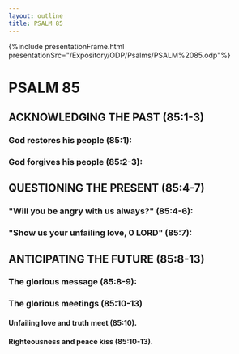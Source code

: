 ```yaml
---
layout: outline
title: PSALM 85
---
```

{%include presentationFrame.html presentationSrc="/Expository/ODP/Psalms/PSALM%2085.odp"%}

# PSALM 85 
## ACKNOWLEDGING THE PAST (85:1-3) 
###  God restores his people (85:1): 
###  God forgives his people (85:2-3): 
## QUESTIONING THE PRESENT (85:4-7) 
###  \"Will you be angry with us always?\" (85:4-6): 
###  \"Show us your unfailing love, 0 LORD\" (85:7): 
## ANTICIPATING THE FUTURE (85:8-13) 
###  The glorious message (85:8-9): 
###  The glorious meetings (85:10-13) 
####  Unfailing love and truth meet (85:10). 
####  Righteousness and peace kiss (85:10-13). 
